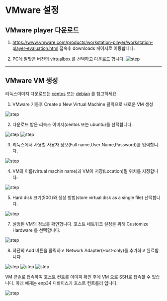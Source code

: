 # VMware 설정

## VMware player 다운로드
1. https://www.vmware.com/products/workstation-player/workstation-player-evaluation.html 접속후 downloads 페이지로 이동합니다. 

2. PC에 알맞은 버전의 virtualbox 를 선택하고 다운로드 합니다.
![step](./img/download.PNG) 

--- 
## VMware VM 생성
리눅스이미지 다운로드는 [centos](../centos/README.md)  또는 [debian](../ubuntu/README.md) 를 참고하세요

1. VMware 기동후 Create a New Virtual Machine 클릭으로 새로운 VM 생성

![step](./img/install-1.PNG)

2. 다운로드 받은 리눅스 이미지(centos 또는 ubuntu)를 선택합니다.

![step](./img/install-2.PNG) 
![step](./img/install-3.PNG)

3. 리눅스에서 사용할 사용자 정보(Full name,User Name,Password)를 입력합니다.

![step](./img/install-4.PNG)

4. VM의 이름(virtual machin name)과 VM이 저장(Location)될 위치를 지정합니다.

![step](./img/install-5.PNG)

5. Hard disk 크기(50G)와 생성 방법(store virtual disk as a single file) 선택합니다. 

![step](./img/install-6.PNG)

7. 설정된 VM의 정보를 확인합니다. 호스트 네트워크 설정을 위해 Customize Hardware 를 선택합니다.

![step](./img/install-7.PNG)

8. 하단의 Add 버튼을 클릭하고 Network Adapter(Host-only)를 추가하고 완료합니다.

![step](./img/install-8.PNG)
![step](./img/install-9.PNG)
![step](./img/install-10.PNG)

VM 콘솔로 접속하여 호스트 컨트롤 아이피 확인 후에 VM 으로 SSH로 접속할 수 있습니다. 아래 예제는 enp34 디바이스가 호스트 컨트롤러 입니다.

![step](./img/network.PNG)